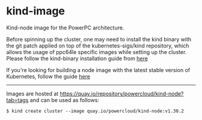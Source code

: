 # kind-image
Kind-node image for the PowerPC architecture.

Before spinning up the cluster, one may need to install the kind binary with the git patch applied on top of the kubernetes-sigs/kind repository, which allows
the usage of ppc64le specific images while setting up the cluster. Please follow the kind-binary installation guide from [here](./docs/install.md)

If you're looking for building a node image with the latest stable version of Kubernetes, follow the guide [here](./docs/build.md)

------ 
Images are hosted at https://quay.io/repository/powercloud/kind-node?tab=tags and can be used as follows:
```shell
$ kind create cluster --image quay.io/powercloud/kind-node:v1.30.2
```
